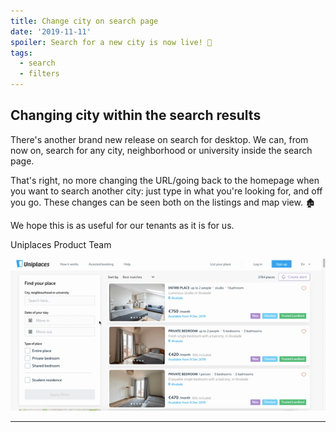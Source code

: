 ```yaml
---
title: Change city on search page
date: '2019-11-11'
spoiler: Search for a new city is now live! 🚀
tags:
  - search
  - filters
---
```


## Changing city within the search results

There's another brand new release on search for desktop. We can, from now on, search for any city, neighborhood or university inside the search page.

That's right, no more changing the URL/going back to the homepage when you want to search another city: just type in what you're looking for, and off you go. These changes can be seen both on the listings and map view. 🏚

We hope this is as useful for our tenants as it is for us. 

Uniplaces Product Team

![City Change](./citychange.gif)

---


